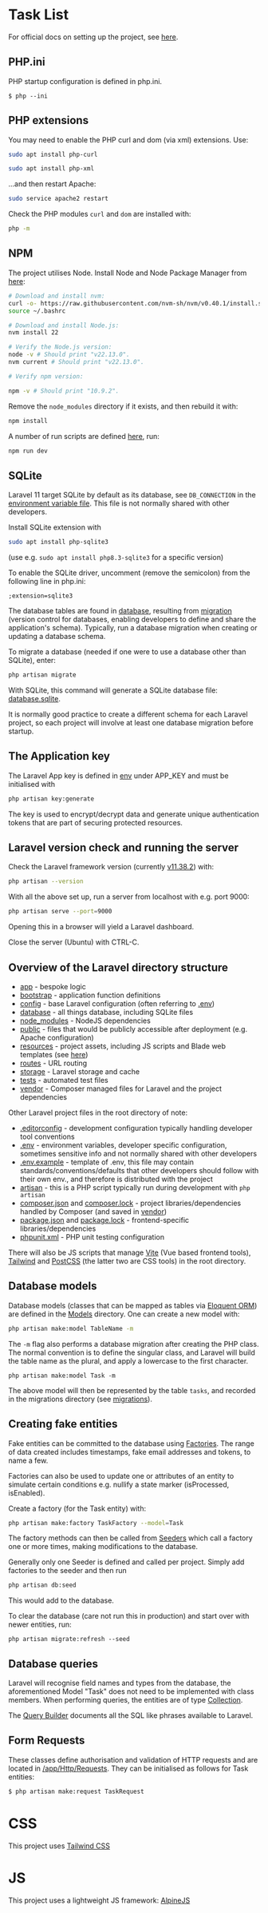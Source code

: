 # Task List

For official docs on setting up the project, see [here](https://laravel.com/docs/11.x/installation#creating-a-laravel-project).

## PHP.ini

PHP startup configuration is defined in php.ini.

```
$ php --ini
```

## PHP extensions

You may need to enable the PHP curl and dom (via xml) extensions. Use:

```bash
sudo apt install php-curl
```

```bash
sudo apt install php-xml
```

...and then restart Apache:

```bash
sudo service apache2 restart
```

Check the PHP modules ```curl``` and ```dom``` are installed with:

```bash
php -m
```

## NPM

The project utilises Node. Install Node and Node Package Manager from
[here](https://www.digitalocean.com/community/tutorials/how-to-install-node-js-on-ubuntu-22-04):

```bash
# Download and install nvm:
curl -o- https://raw.githubusercontent.com/nvm-sh/nvm/v0.40.1/install.sh | bash
source ~/.bashrc

# Download and install Node.js:
nvm install 22

# Verify the Node.js version:
node -v # Should print "v22.13.0".
nvm current # Should print "v22.13.0".

# Verify npm version:

npm -v # Should print "10.9.2".
```

Remove the ```node_modules``` directory if it exists, and then rebuild it with:

```bash
npm install
```

A number of run scripts are defined [here](package.json), run:

```bash
npm run dev
```

## SQLite

Laravel 11 target SQLite by default as its database, see ```DB_CONNECTION``` in the [environment variable file](.env). This file is not normally
shared with other developers.

Install SQLite extension with

```bash
sudo apt install php-sqlite3
```

(use e.g. ```sudo apt install php8.3-sqlite3``` for a specific version)

To enable the SQLite driver, uncomment (remove the semicolon) from the following line in php.ini:

```
;extension=sqlite3
```

The database tables are found in [database](/database), resulting from 
[migration](https://laravel.com/docs/11.x/installation#databases-and-migrations) (version control for databases,
enabling developers to define and share the application's schema). Typically, run a database migration when creating or
updating a database schema.

To migrate a database (needed if one were to use a database other than SQLite), enter:

```bash
php artisan migrate
```

With SQLite, this command will generate a SQLite database file: [database.sqlite](/database/database.sqlite).

It is normally good practice to create a different schema for each Laravel project, so each project will involve at
least one database migration before startup.

## The Application key

The Laravel App key is defined in [env](.env) under APP_KEY and must be initialised with

```bash
php artisan key:generate
```

The key is used to encrypt/decrypt data and generate unique authentication tokens that are part of securing protected 
resources.

## Laravel version check and running the server

Check the Laravel framework version (currently [v11.38.2](composer.json)) with:

```bash
php artisan --version
```

With all the above set up, run a server from localhost with e.g. port 9000:

```bash
php artisan serve --port=9000 
```

Opening this in a browser will yield a Laravel dashboard.

Close the server (Ubuntu) with CTRL-C.

## Overview of the Laravel directory structure

+ [app](/app) - bespoke logic
+ [bootstrap](/bootstrap) - application function definitions
+ [config](/config) - base Laravel configuration (often referring to [.env](.env))
+ [database](/database) - all things database, including SQLite files
+ [node_modules](/node_modules) - NodeJS dependencies
+ [public](/public) - files that would be publicly accessible after deployment (e.g. Apache configuration)
+ [resources](/resources) - project assets, including JS scripts and Blade web templates (see [here](/resources/views))
+ [routes](/routes) - URL routing
+ [storage](/storage) - Laravel storage and cache
+ [tests](/tests) - automated test files
+ [vendor](/vendor) - Composer managed files for Laravel and the project dependencies

Other Laravel project files in the root directory of note:

+ [.editorconfig](.editorconfig) - development configuration typically handling developer tool conventions
+ [.env](.env) - environment variables, developer specific configuration, sometimes sensitive info and not normally 
  shared with other developers
+ [.env.example](.env.example) - template of .env, this file may contain standards/conventions/defaults that other 
  developers should follow with their own env., and therefore is distributed with the project
+ [artisan](artisan) - this is a PHP script typically run during development with ```php artisan```
+ [composer.json](composer.json) and [composer.lock](composer.lock) - project libraries/dependencies handled by Composer
  (and saved in [vendor](/vendor))
+ [package.json](package.json) and [package.lock](package.lock) - frontend-specific libraries/dependencies
+ [phpunit.xml](phpunit.xml) - PHP unit testing configuration

There will also be JS scripts that manage [Vite](https://vite.dev/) (Vue based frontend tools), [Tailwind](https://tailwindcss.com/) 
and [PostCSS](https://postcss.org/) (the latter two are CSS tools) in the root directory.

## Database models

Database models (classes that can be mapped as tables via [Eloquent ORM](https://laravel.com/docs/11.x/eloquent)) are 
defined in the [Models](/app/Models) directory. One can create a new model with:

```bash
php artisan make:model TableName -m
```

The ```-m``` flag also performs a database migration after creating the PHP class. The normal convention is to define 
the singular class, and Laravel will build the table name as the plural, and apply a lowercase to the first character.

```
php artisan make:model Task -m
```

The above model will then be represented by the table ```tasks```, and recorded in the migrations directory 
(see [migrations](/database/migrations)).


## Creating fake entities 

Fake entities can be committed to the database using [Factories](/database/factories). The range of data created includes
timestamps, fake email addresses and tokens, to name a few.

Factories can also be used to update one or attributes of an entity to simulate certain conditions e.g. nullify a 
state marker (isProcessed, isEnabled).

Create a factory (for the Task entity) with:

```bash
php artisan make:factory TaskFactory --model=Task
```

The factory methods can then be called from [Seeders](/database/seeders) which call a factory one or more times, making
modifications to the database. 

Generally only one Seeder is defined and called per project. Simply add factories to the seeder and then run

```bash
php artisan db:seed
```

This would add to the database.

To clear the database (care not run this in production) and start over with newer entities, run:

```angular2html
php artisan migrate:refresh --seed
```

## Database queries

Laravel will recognise field names and types from the database, the aforementioned Model "Task" does not need to be
implemented with class members. When performing queries, the entities are of type [Collection](https://laravel.com/docs/11.x/eloquent-collections).

The [Query Builder](https://laravel.com/docs/11.x/queries) documents all the SQL like phrases available to Laravel.

## Form Requests

These classes define authorisation and validation of HTTP requests and are located in [/app/Http/Requests](/app/Http/Requests).
They can be initialised as follows for Task entities:

```bash
$ php artisan make:request TaskRequest
```

# CSS

This project uses [Tailwind CSS](https://tailwindcss.com/)

# JS

This project uses a lightweight JS framework: [AlpineJS](https://alpinejs.dev/)
